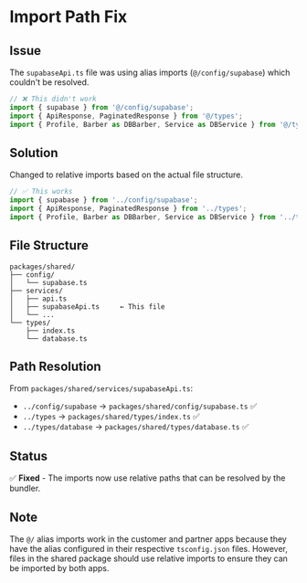 # Import Path Fix

## Issue
The `supabaseApi.ts` file was using alias imports (`@/config/supabase`) which couldn't be resolved.

```typescript
// ❌ This didn't work
import { supabase } from '@/config/supabase';
import { ApiResponse, PaginatedResponse } from '@/types';
import { Profile, Barber as DBBarber, Service as DBService } from '@/types/database';
```

## Solution
Changed to relative imports based on the actual file structure.

```typescript
// ✅ This works
import { supabase } from '../config/supabase';
import { ApiResponse, PaginatedResponse } from '../types';
import { Profile, Barber as DBBarber, Service as DBService } from '../types/database';
```

## File Structure
```
packages/shared/
├── config/
│   └── supabase.ts
├── services/
│   ├── api.ts
│   ├── supabaseApi.ts     ← This file
│   └── ...
└── types/
    ├── index.ts
    └── database.ts
```

## Path Resolution
From `packages/shared/services/supabaseApi.ts`:
- `../config/supabase` → `packages/shared/config/supabase.ts` ✅
- `../types` → `packages/shared/types/index.ts` ✅
- `../types/database` → `packages/shared/types/database.ts` ✅

## Status
✅ **Fixed** - The imports now use relative paths that can be resolved by the bundler.

## Note
The `@/` alias imports work in the customer and partner apps because they have the alias configured in their respective `tsconfig.json` files. However, files in the shared package should use relative imports to ensure they can be imported by both apps.
